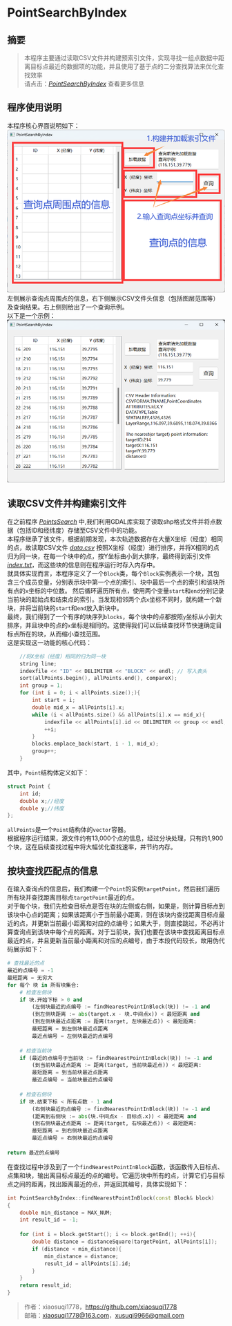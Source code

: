 # PointSearchByIndex

## 摘要
>本程序主要通过读取CSV文件并构建预索引文件，实现寻找一组点数据中距离目标点最近的数据项的功能，并且使用了基于点的二分查找算法来优化查找效率  
>请点击：*[PointSearchByIndex](https://github.com/xiaosuqi1778/PointSearchByIndex)* 查看更多信息

## 程序使用说明
本程序核心界面说明如下：  
![](2023-05-06-20-11-08.png)  
左侧展示查询点周围点的信息，右下侧展示CSV文件头信息（包括图层范围等）及查询结果。右上侧则给出了一个查询示例。      
以下是一个示例：  
![](2023-05-06-19-47-41.png)  

## 读取CSV文件并构建索引文件
在之前程序 *[PointsSearch](https://github.com/xiaosuqi1778/PointsSearch)* 中,我们利用GDAL库实现了读取shp格式文件并将点数据（包括ID和经纬度）存储至CSV文件中的功能。  
本程序继承了该文件，根据前期发现，本次轨迹数据存在大量X坐标（经度）相同的点，故读取CSV文件 *[data.csv](../data.csv)* 按照X坐标（经度）进行排序，并将X相同的点归为同一块，在每一个块中的点，按Y坐标由小到大排序，最终得到索引文件 *[index.txt](../index.txt)*，而这些块的信息则在程序运行时存入内存中。  
就具体实现而言，本程序定义了一个`Block`类，每个`Block`实例表示一个块，其包含三个成员变量，分别表示块中第一个点的索引、块中最后一个点的索引和该块所有点的`x`坐标的中位数。
然后循环遍历所有点，使用两个变量`start`和`end`分别记录当前块的起始点和结束点的索引。当发现相邻两个点`x`坐标不同时，就构建一个新块，并将当前块的`start`和`end`放入新块中。  
最终，我们得到了一个有序的块序列`blocks`，每个块中的点都按照`y`坐标从小到大排序，并且块中的点的`x`坐标是相同的。这使得我们可以后续查找环节快速确定目标点所在的块，从而缩小查找范围。  
这是实现这一功能的核心代码：
```cpp
    //将X坐标（经度）相同的归为同一块
    string line;
    indexfile << "ID" << DELIMITER << "BLOCK" << endl; // 写入表头
    sort(allPoints.begin(), allPoints.end(), compareX);
    int group = 1;
    for (int i = 0; i < allPoints.size();){
        int start = i;
        double mid_x = allPoints[i].x;
        while (i < allPoints.size() && allPoints[i].x == mid_x){
            indexfile << allPoints[i].id << DELIMITER << group << endl;
            ++i;
        }
        blocks.emplace_back(start, i - 1, mid_x);
        group++;
    }
```
其中，`Point`结构体定义如下：
```cpp
struct Point {
    int id;
    double x;//经度
    double y;//纬度
};
```
`allPoints`是一个`Point`结构体的`vector`容器。  
根据程序运行结果，源文件约有13,000个点的信息，经过分块处理，只有约1,900个块，这在后续查找过程中将大幅优化查找速率，并节约内存。

## 按块查找匹配点的信息
在输入查询点的信息后，我们构建一个`Point`的实例`targetPoint`，然后我们遍历所有块并查找距离目标点`targetPoint`最近的点。  
对于每个块，我们先检查目标点是否在块的左侧或右侧，如果是，则计算目标点到该块中心点的距离；如果该距离小于当前最小距离，则在该块内查找距离目标点最近的点，并更新当前最小距离和对应的点编号；如果大于，则直接跳过，不必再计算查询点到该块中每个点的距离。对于当前块，我们也要在该块中查找距离目标点最近的点，并且更新当前最小距离和对应的点编号，由于本段代码较长，故用伪代码展示如下：
```py
# 查找最近的点
最近的点编号 = -1
最短距离 = 无穷大
for 每个 块 in 所有块集合:
    # 检查左侧块
    if 块.开始下标 > 0 and 
        (左侧块最近的点编号 := findNearestPointInBlock(块)) != -1 and
        (到左侧块距离 := abs(target.x - 块.中间点x)) < 最短距离 and
        (到左侧块最近点距离 := 距离(target, 左块最近点)) < 最短距离:
        最短距离 = 到左侧块最近点距离
        最近点编号 = 左侧块最近的点编号

    # 检查当前块
    if (最近的点编号于当前块 := findNearestPointInBlock(块)) != -1 and
        (到当前块最近点距离 := 距离(target, 当前块最近点)) < 最短距离:
        最短距离 = 到当前块最近点距离
        最近点编号 = 当前块最近的点编号

    # 检查右侧块
    if 块.结束下标 < 所有点数 - 1 and
        (右侧块最近的点编号 := findNearestPointInBlock(块)) != -1 and
        (距离到右侧块 := abs(块.中间点x - 目标点.x)) < 最短距离 and
        (到右侧块最近点距离 := 距离(target, 右块最近点)) < 最短距离:
        最短距离 = 到右侧块最近点距离
        最近点编号 = 右侧块最近的点编号

return 最近的点编号
```
在查找过程中涉及到了一个`findNearestPointInBlock`函数，该函数传入目标点、点集和块，输出离目标点最近的点的编号。它遍历块中所有的点，计算它们与目标点之间的距离，找出距离最近的点，并返回其编号，具体实现如下：
```cpp
int PointSearchByIndex::findNearestPointInBlock(const Block& block)
{
    double min_distance = MAX_NUM;
    int result_id = -1;

    for (int i = block.getStart(); i <= block.getEnd(); ++i){
        double distance = distanceSquare(targetPoint, allPoints[i]);
        if (distance < min_distance){
            min_distance = distance;
            result_id = allPoints[i].id;
        }
    }
    return result_id;
}
```

>作者：xiaosuqi1778，https://github.com/xiaosuqi1778  
>邮箱：<xiaosuqi1778@163.com>，<xusuqi9966@gmail.com>